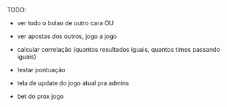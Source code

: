 TODO:

- ver todo o bolao de outro cara
OU
- ver apostas dos outros, jogo a jogo

- calcular correlação (quantos resultados iguais, quantos times passando iguais)

- testar pontuação
- tela de update do jogo atual pra admins
- bet do prox jogo

